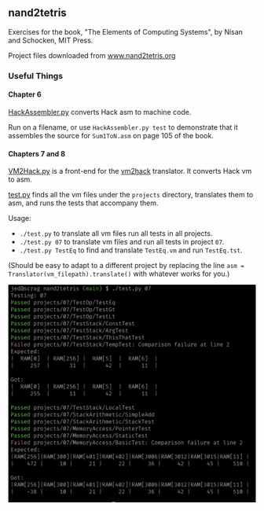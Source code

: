 ## nand2tetris

Exercises for the book, "The Elements of Computing Systems", by Nisan and Schocken, MIT Press.  

Project files downloaded from www.nand2tetris.org


### Useful Things

#### Chapter 6

[HackAssembler.py](projects/06/HackAssembler.py) converts Hack asm to machine code.

Run on a filename, or use `HackAssembler.py test` to demonstrate that it
assembles the source for `Sum1ToN.asm` on page 105 of the book.

#### Chapters 7 and 8

[VM2Hack.py](VM2Hack.py) is a front-end for the
[vm2hack](vm2hack/) translator.  It converts Hack vm to asm.

[test.py](test.py) finds all the vm files under the `projects` directory,
translates them to asm, and runs the tests that accompany them.

Usage:
- `./test.py` to translate all vm files run all tests in all projects.
- `./test.py 07` to translate vm files and run all tests in project `07`.
- `./test.py TestEq` to find and translate `TestEq.vm` and run `TestEq.tst`.

(Should be easy to adapt to a different project by replacing the line `asm =
Translator(vm_filepath).translate()` with whatever works for you.)

![Test Output Image](test.png)


